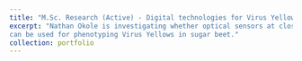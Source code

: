 ```yaml
---
title: "M.Sc. Research (Active) - Digital technologies for Virus Yellows phenotyping in sugar beet across spatial scales."
excerpt: "Nathan Okole is investigating whether optical sensors at close-range and from uncrewed aerial systems (UAS)
can be used for phenotyping Virus Yellows in sugar beet."
collection: portfolio
---
```


